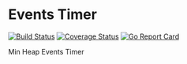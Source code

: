 # Events Timer

[![Build Status](https://travis-ci.org/kirk91/timer.svg?branch=master)](https://travis-ci.org/kirk91/timer) [![Coverage Status](https://coveralls.io/repos/github/kirk91/timer/badge.svg?branch=master)](https://coveralls.io/github/kirk91/timer?branch=master) [![Go Report Card](https://goreportcard.com/badge/github.com/kirk91/timer)](https://goreportcard.com/report/github.com/kirk91/timer)

Min Heap Events Timer

